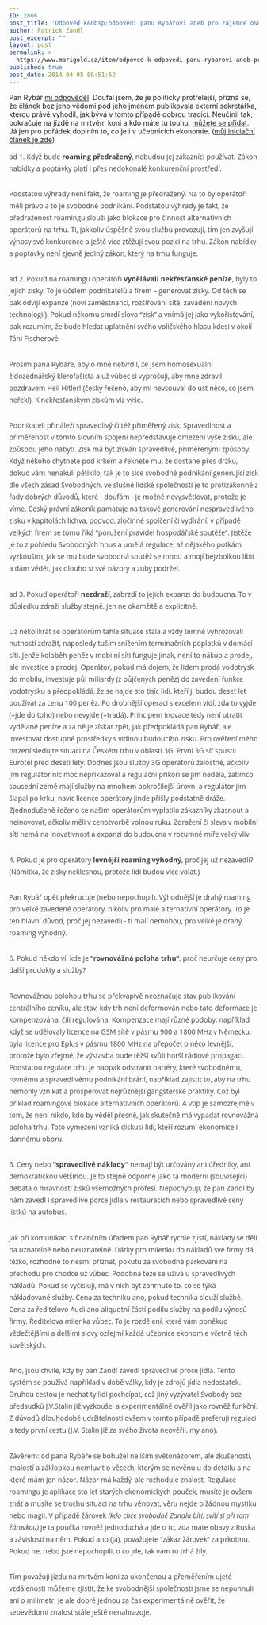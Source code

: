 ```yaml
---
ID: 2866
post_title: 'Odpověď k&nbsp;odpovědi panu Rybářovi aneb pro zájemce o&nbsp;jízdu na mrtvém koni'
author: Patrick Zandl
post_excerpt: ""
layout: post
permalink: >
  https://www.marigold.cz/item/odpoved-k-odpovedi-panu-rybarovi-aneb-pro-zajemce-o-jizdu-na-mrtvem-koni
published: true
post_date: 2014-04-05 06:51:52
---
```

<p>Pan Rybář <a href="https://jirirybar.wordpress.com/2014/04/04/kratka-odpoved-panu-zandlovi-ohledne-unijni-regulace-roamingu/">mi odpověděl</a>. Doufal jsem, že je politicky protřelejší, přizná se, že článek bez jeho vědomí pod jeho jménem publikovala externí sekretářka, kterou právě vyhodil, jak bývá v tomto případě dobrou tradicí. Neučinil tak, pokračuje na jízdě na mrtvém koni a kdo máte tu touhu, <a href="https://jirirybar.wordpress.com/2014/04/04/kratka-odpoved-panu-zandlovi-ohledne-unijni-regulace-roamingu/">můžete se přidat</a>. Já jen pro pořádek doplním to, co je i v učebnicích ekonomie. (<a href="http://www.marigold.cz/item/jak-funguje-business-s-roamingem-aneb-vysvetleni-pro-svobodneho-pana">můj iniciační článek je zde</a>)</p><!--more--><p style="margin: 0px 0px 1.714285714rem; padding: 0px; border: 0px; font-size: 14px; vertical-align: baseline; line-height: 24px; color: #444444; font-family: 'Open Sans', Helvetica, Arial, sans-serif;">ad 1. Když bude <strong style="margin: 0px; padding: 0px; border: 0px; vertical-align: baseline;">roaming předražený</strong>, nebudou jej zákazníci používat. Zákon nabídky a poptávky platí i přes nedokonalé konkurenční prostředí.</p>
<p style="margin: 0px 0px 1.714285714rem; padding: 0px; border: 0px; font-size: 14px; vertical-align: baseline; line-height: 24px; color: #444444; font-family: 'Open Sans', Helvetica, Arial, sans-serif;">Podstatou výhrady není fakt, že roaming je předražený. Na to by operátoři měli právo a to je svobodné podnikání. Podstatou výhrady je fakt, že předraženost roamingu slouží jako blokace pro činnost alternativních operátorů na trhu. Ti, jakkoliv úspěšně svou službu provozují, tím jen zvyšují výnosy své konkurence a ještě více ztěžují svou pozici na trhu. Zákon nabídky a poptávky není zjevně jediný zákon, který na trhu funguje. </p>
<p style="margin: 0px 0px 1.714285714rem; padding: 0px; border: 0px; font-size: 14px; vertical-align: baseline; line-height: 24px; color: #444444; font-family: 'Open Sans', Helvetica, Arial, sans-serif;">ad 2. Pokud na roamingu operátoři <strong style="margin: 0px; padding: 0px; border: 0px; vertical-align: baseline;">vydělávali nekřesťanské peníze</strong>, byly to jejich zisky. To je účelem podnikatelů a firem – generovat zisky. Od těch se pak odvíjí expanze (noví zaměstnanci, rozšiřování sítě, zavádění nových technologií). Pokud někomu smrdí slovo “zisk” a vnímá jej jako vykořisťování, pak rozumím, že bude hledat uplatnění svého voličského hlasu kdesi v okolí Táni Fischerové.</p>
<p style="margin: 0px 0px 1.714285714rem; padding: 0px; border: 0px; font-size: 14px; vertical-align: baseline; line-height: 24px; color: #444444; font-family: 'Open Sans', Helvetica, Arial, sans-serif;">Prosím pana Rybáře, aby o mně netvrdil, že jsem homosexuální židozednářský klerofašista a už vůbec si vyprošuji, aby mne zdravil pozdravem Heil Hitler! (česky řečeno, aby mi nevsouval do úst něco, co jsem neřekl). K nekřesťanským ziskům viz výše. </p>
<p style="margin: 0px 0px 1.714285714rem; padding: 0px; border: 0px; font-size: 14px; vertical-align: baseline; line-height: 24px; color: #444444; font-family: 'Open Sans', Helvetica, Arial, sans-serif;"><span style="color: #444444; font-family: 'Open Sans', Helvetica, Arial, sans-serif; font-size: 14px; line-height: 24px;">Podnikateli přináleží spravedlivý či též přiměřený zisk. Spravedlnost a přiměřenost v tomto slovním spojení nepředstavuje omezení výše zisku, ale způsobu jeho nabytí. Zisk má být získán spravedlivě, přiměřenými způsoby. Když někoho chytnete pod krkem a řeknete mu, že dostane přes držku, dokud vám nenakulí pětikilo, tak je to sice svobodné podnikání generující zisk dle všech zásad Svobodných, ve slušné lidské společnosti je to protizákonné z řady dobrých důvodů, které - doufám - je možné nevysvětlovat, protože je víme. Český právní zákoník pamatuje na takové generování nespravedlivého zisku v kapitolách lichva, podvod, zločinné spolčení či vydírání, v případě velkých firem se tomu říká "porušení pravidel hospodářské soutěže”. Jistěže je to z pohledu Svobodných hnus a umělá regulace, až nějakého potkám, vyzkouším, jak se mu bude svobodná soutěž se mnou a mojí bejzbolkou líbit a dám vědět, jak dlouho si své názory a zuby podržel. </span></p>
<p style="margin: 0px 0px 1.714285714rem; padding: 0px; border: 0px; font-size: 14px; vertical-align: baseline; line-height: 24px; color: #444444; font-family: 'Open Sans', Helvetica, Arial, sans-serif;">ad 3. Pokud operátoři <strong style="margin: 0px; padding: 0px; border: 0px; vertical-align: baseline;">nezdraží</strong>, zabrzdí to jejich expanzi do budoucna. To v důsledku zdraží služby stejně, jen ne okamžitě a explicitně.</p>
<p style="margin: 0px 0px 1.714285714rem; padding: 0px; border: 0px; font-size: 14px; vertical-align: baseline; line-height: 24px; color: #444444; font-family: 'Open Sans', Helvetica, Arial, sans-serif;">Už několikrát se operátorům tahle situace stala a vždy temně vyhrožovali nutností zdražit, naposledy tuším snížením terminačních poplatků v domácí síti. Jenže koloběh peněz v mobilní síti funguje jinak, není to nákup a prodej, ale investice a prodej. Operátor, pokud má dojem, že lidem prodá vodotrysk do mobilu, investuje půl miliardy (z půjčených peněz) do zavedení funkce vodotrysku a předpokládá, že se najde sto tisíc lidí, kteří ji budou deset let používat za cenu 100 peněz. Po drobnější operaci s excelem vidí, zda to vyjde (=jde do toho) nebo nevyjde (=tradá). Principem inovace tedy není utratit vydělané peníze a za ně je získat zpět, jak předpokládá pan Rybář, ale investovat dostupné prostředky s vidinou budoucího zisku. Pro ověření mého tvrzení sledujte situaci na Českém trhu v oblasti 3G. První 3G síť spustil Eurotel před deseti lety. Dodnes jsou služby 3G operátorů žalostné, ačkoliv jim regulátor nic moc nepřikazoval a regulační příkoří se jim neděla, zatímco sousední země mají služby na mnohem pokročilejší úrovni a regulátor jim šlapal po krku, navíc licence operátory jinde přišly podstatně dráže. Zjednodušeně řečeno se našim operátorům vyplatilo zákazníky zkásnout a neinovovat, ačkoliv měli v cenotvorbě volnou ruku. Zdražení či sleva v mobilní síti nemá na inovativnost a expanzi do budoucna v rozumné míře velký vliv.  </p>
<p style="margin: 0px 0px 1.714285714rem; padding: 0px; border: 0px; font-size: 14px; vertical-align: baseline; line-height: 24px; color: #444444; font-family: 'Open Sans', Helvetica, Arial, sans-serif;">4. Pokud je pro operátory <strong style="margin: 0px; padding: 0px; border: 0px; vertical-align: baseline;">levnější roaming výhodný</strong>, proč jej už nezavedli? (Námitka, že zisky neklesnou, protože lidi budou více volat.)</p>
<p style="margin: 0px 0px 1.714285714rem; padding: 0px; border: 0px; font-size: 14px; vertical-align: baseline; line-height: 24px; color: #444444; font-family: 'Open Sans', Helvetica, Arial, sans-serif;">Pan Rybář opět překrucuje (nebo nepochopil). Výhodnější je drahý roaming pro velké zavedené operátory, nikoliv pro malé alternativní operátory. To je ten hlavní důvod, proč jej nezavedli - ti malí nemohou, pro velké je drahý roaming výhodný. </p>
<p style="margin: 0px 0px 1.714285714rem; padding: 0px; border: 0px; font-size: 14px; vertical-align: baseline; line-height: 24px; color: #444444; font-family: 'Open Sans', Helvetica, Arial, sans-serif;">5. Pokud někdo ví, kde je <strong style="margin: 0px; padding: 0px; border: 0px; vertical-align: baseline;">“rovnovážná poloha trhu”</strong>, proč neurčuje ceny pro další produkty a služby?</p>
<p style="margin: 0px 0px 1.714285714rem; padding: 0px; border: 0px; font-size: 14px; vertical-align: baseline; line-height: 24px; color: #444444; font-family: 'Open Sans', Helvetica, Arial, sans-serif;">Rovnovážnou polohou trhu se překvapivě neoznačuje stav publikování centrálního ceníku, ale stav, kdy trh není deformován nebo tato deformace je kompenzována, čili regulována. Kompenzace mají různé podoby: například když se udělovaly licence na GSM sítě v pásmu 900 a 1800 MHz v Německu, byla licence pro Eplus v pásmu 1800 MHz na přepočet o něco levnější, protože bylo zřejmé, že výstavba bude těžší kvůli horší rádiové propagaci. Podstatou regulace trhu je naopak odstranit bariéry, které svobodnému, rovnému a spravedlivému podnikání brání, například zajistit to, aby na trhu nemohly vznikat a prosperovat nejrůznější gangsterské praktiky. Což byl příklad roamingové blokace alternativních operátorů. A vtip je samozřejmě v tom, že není nikdo, kdo by věděl přesně, jak skutečně má vypadat rovnovážná poloha trhu. Toto vymezení vzniká diskusí lidí, kteří rozumí ekonomice i dannému oboru.  </p>
<p style="margin: 0px 0px 1.714285714rem; padding: 0px; border: 0px; font-size: 14px; vertical-align: baseline; line-height: 24px; color: #444444; font-family: 'Open Sans', Helvetica, Arial, sans-serif;">6. Ceny nebo <strong style="margin: 0px; padding: 0px; border: 0px; vertical-align: baseline;">“spravedlivé náklady”</strong> nemají být určovány ani úředníky, ani demokratickou většinou. Je to stejně odporné jako ta moderní (související) debata o mravnosti zisků všemožných profesí. Nepochybuji, že pan Zandl by nám zavedl i spravedlivé porce jídla v restauracích nebo spravedlivé ceny lístků na autobus.</p>
<p style="margin: 0px 0px 1.714285714rem; padding: 0px; border: 0px; font-size: 14px; vertical-align: baseline; line-height: 24px; color: #444444; font-family: 'Open Sans', Helvetica, Arial, sans-serif;">Jak při komunikaci s finančním úřadem pan Rybář rychle zjistí, náklady se dělí na uznatelné nebo neuznatelné. Dárky pro milenku do nákladů své firmy dá těžko, rozhodně to nesmí přiznat, pokutu za svobodné parkování na přechodu pro chodce už vůbec. Podobná teze se užívá u spravedlivých nákladů. Pokud se vyčíslují, má v nich být zahrnuto to, co se týká nákladované služby. Cena za techniku ano, pokud technika slouží službě. Cena za ředitelovo Audi ano aliquotní částí podílu služby na podílu výnosů firmy. Ředitelova milenka vůbec. To je rozdělení, které vám poněkud vědečtějšími a delšími slovy ozřejmí každá učebnice ekonomie včetně těch sovětských.</p>
<p style="margin: 0px 0px 1.714285714rem; padding: 0px; border: 0px; font-size: 14px; vertical-align: baseline; line-height: 24px; color: #444444; font-family: 'Open Sans', Helvetica, Arial, sans-serif;">Ano, jsou chvíle, kdy by pan Zandl zavedl spravedlivé proce jídla. Tento systém se používá například v době války, kdy je zdrojů jídla nedostatek. Druhou cestou je nechat ty lidi pochcípat, což jiný vyzývatel Svobody bez předsudků J.V.Stalin již vyzkoušel a experimentálně ověřil jako rovněž funkční. Z důvodů dlouhodobé udržitelnosti ovšem v tomto případě preferuji regulaci a tedy první cestu (J.V. Stalin již za svého života neověřil, my ano).</p>
<p style="margin: 0px 0px 1.714285714rem; padding: 0px; border: 0px; font-size: 14px; vertical-align: baseline; line-height: 24px; color: #444444; font-family: 'Open Sans', Helvetica, Arial, sans-serif;">Závěrem: od pana Rybáře se bohužel neliším světonázorem, ale zkušeností, znalostí a záklopkou nemluvit o věcech, kterým se nevěnuju do detailu a na které mám jen názor. Názor má každý, ale rozhoduje znalost. Regulace roamingu je aplikace sto let starých ekonomických pouček, musíte je ovšem znát a musíte se trochu situaci na trhu věnovat, věru nejde o žádnou mystiku nebo magii. V případě žárovek <em>(kdo chce svobodně Zandla bíti, svítí si při tom žárovkou)</em> je ta poučka rovněž jednoduchá a jde o to, zda máte obavy z Ruska a závislosti na něm. Pokud ano (já), považujete “zákaz žárovek” za prkotinu. Pokud ne, nebo jste nepochopili, o co jde, tak vám to trhá žíly. </p>
<p style="margin: 0px 0px 1.714285714rem; padding: 0px; border: 0px; font-size: 14px; vertical-align: baseline; line-height: 24px; color: #444444; font-family: 'Open Sans', Helvetica, Arial, sans-serif;">Tím považuji jízdu na mrtvém koni za ukončenou a přeměřením ujeté vzdálenosti můžeme zjistit, že ke svobodnější společnosti jsme se nepohnuli ani o milimetr. Je ale dobré jednou za čas experimentálně ověřit, že sebevědomí znalost stále ještě nenahrazuje.  </p>
<p style="margin: 0px 0px 1.714285714rem; padding: 0px; border: 0px; font-size: 14px; vertical-align: baseline; line-height: 24px; color: #444444; font-family: 'Open Sans', Helvetica, Arial, sans-serif;"> </p>
<p style="margin: 0px 0px 1.714285714rem; padding: 0px; border: 0px; font-size: 14px; vertical-align: baseline; line-height: 24px; color: #444444; font-family: 'Open Sans', Helvetica, Arial, sans-serif;"> </p>
<p> </p>